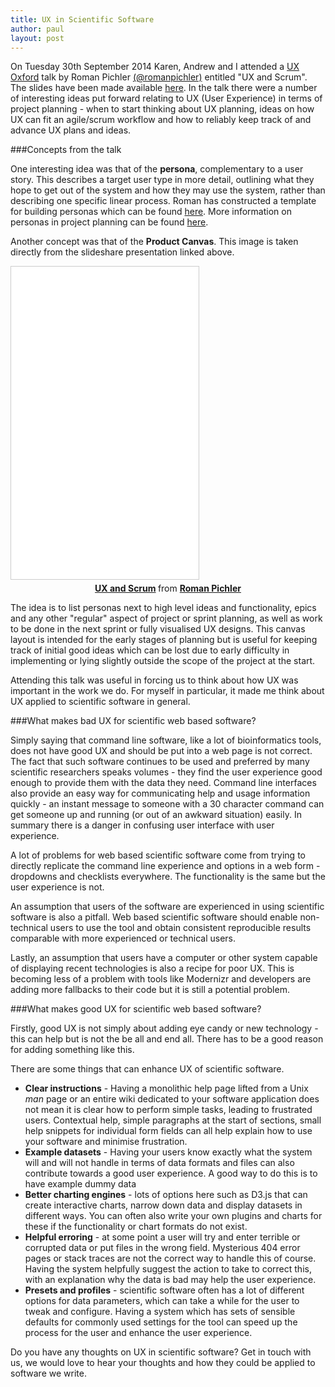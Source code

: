 ```yaml
---
title: UX in Scientific Software
author: paul
layout: post
---
```


On Tuesday 30th September 2014 Karen, Andrew and I attended a <a href="http://www.meetup.com/UX-Oxford/" onclick='return !window.open(this.href);'>UX Oxford</a> talk by Roman Pichler <a href="https://twitter.com/romanpichler" onclick='return !window.open(this.href);'>(@romanpichler)</a> entitled "UX and Scrum".<!-- more --> The slides have been made available <a href="http://www.slideshare.net/romanpichler/ux-and-scrum" onclick='return !window.open(this.href);'>here</a>.  In the talk there were a number of interesting ideas put forward relating to UX (User Experience) in terms of project planning - when to start thinking about UX planning, ideas on how UX can fit an agile/scrum workflow and how to reliably keep track of and advance UX plans and ideas.

###Concepts from the talk

One interesting idea was that of the **persona**, complementary to a user story. This describes a target user type in more detail, outlining what they hope to get out of the system and how they may use the system, rather than describing one specific linear process. Roman has constructed a template for building personas which can be found <a href="http://www.romanpichler.com/tools/persona-template/" onclick='return !window.open(this.href);'>here</a>. More information on personas in project planning can be found <a href="http://guide.agilealliance.org/guide/personas.html" onclick='return !window.open(this.href);'>here</a>.

Another concept was that of the **Product Canvas**. This image is taken directly from the slideshare presentation linked above.

<iframe src="//www.slideshare.net/slideshow/embed_code/35561129?startSlide=19" height="500" style="border:1px solid #CCC; border-width:1px; margin-bottom:5px; max-width: 100%;" allowfullscreen> </iframe> <div style="margin-bottom:5px; text-align: center"> <strong> <a href="https://www.slideshare.net/romanpichler/ux-and-scrum" title="UX and Scrum" target="_blank">UX and Scrum</a> </strong> from <strong><a href="http://www.slideshare.net/romanpichler" target="_blank">Roman Pichler</a></strong> </div>

The idea is to list personas next to high level ideas and functionality, epics and any other "regular" aspect of project or sprint planning, as well as work to be done in the next sprint or fully visualised UX designs. This canvas layout is intended for the early stages of planning but is useful for keeping track of initial good ideas which can be lost due to early difficulty in implementing or lying slightly outside the scope of the project at the start.

Attending this talk was useful in forcing us to think about how UX was important in the work we do. For myself in particular, it made me think about UX applied to scientific software in general.

###What makes bad UX for scientific web based software?

Simply saying that command line software, like a lot of bioinformatics tools, does not have good UX and should be put into a web page is not correct. The fact that such software continues to be used and preferred by many scientific researchers speaks volumes - they find the user experience good enough to provide them with the data they need. Command line interfaces also provide an easy way for communicating help and usage information quickly - an instant message to someone with a 30 character command can get someone up and running (or out of an awkward situation) easily. In summary there is a danger in confusing user interface with user experience.

A lot of problems for web based scientific software come from trying to directly replicate the command line experience and options in a web form - dropdowns and checklists everywhere. The functionality is the same but the user experience is not.

An assumption that users of the software are experienced in using scientific software is also a pitfall. Web based scientific software should enable non-technical users to use the tool and obtain consistent reproducible results comparable with more experienced or technical users.

Lastly, an assumption that users have a computer or other system capable of displaying recent technologies is also a recipe for poor UX. This is becoming less of a problem with tools like Modernizr and developers are adding more fallbacks to their code but it is still a potential problem.

###What makes good UX for scientific web based software?

Firstly, good UX is not simply about adding eye candy or new technology - this can help but is not the be all and end all. There has to be a good reason for adding something like this.

There are some things that can enhance UX of scientific software.

- **Clear instructions** - Having a monolithic help page lifted from a Unix _man_ page or an entire wiki dedicated to your software application does not mean it is clear how to perform simple tasks, leading to frustrated users. Contextual help, simple paragraphs at the start of sections, small help snippets for individual form fields can all help explain how to use your software and minimise frustration.
- **Example datasets** - Having your users know exactly what the system will and will not handle in terms of data formats and files can also contribute towards a good user experience. A good way to do this is to have example dummy data
- **Better charting engines** - lots of options here such as D3.js that can create interactive charts, narrow down data and display datasets in different ways. You can often also write your own plugins and charts for these if the functionality or chart formats do not exist.
- **Helpful erroring** - at some point a user will try and enter terrible or corrupted data or put files in the wrong field. Mysterious 404 error pages or stack traces are not the correct way to handle this of course. Having the system helpfully suggest the action to take to correct this, with an explanation why the data is bad may help the user experience.
- **Presets and profiles** - scientific software often has a lot of different options for data parameters, which can take a while for the user to tweak and configure. Having a system which has sets of sensible defaults for commonly used settings for the tool can speed up the process for the user and enhance the user experience.

Do you have any thoughts on UX in scientific software? Get in touch with us, we would love to hear your thoughts and how they could be applied to software we write.
